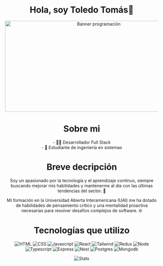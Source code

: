<div align="center">
<h1 align="center">
    Hola, soy Toledo Tomás👋
</h1>
<img align="center" width="600px" height="300px" src="https://kinsta.com/es/wp-content/uploads/sites/8/2021/12/back-end-developer.png" alt="Banner programación">
<br>
<h1>
    Sobre mi
</h1>
- 👨‍💻 Desarrollador Full Stack
<br>
- 📖 Estudiante de ingeniería en sistemas
<br>
<h1>
Breve decripción
</h1>
<p>Soy un apasionado por la tecnología y el aprendizaje continuo, siempre buscando mejorar mis habilidades y mantenerme al día con las últimas tendencias del sector. 🚀</p>
<p>Mi formación en la Universidad Abierta Interamericana (UAI) me ha dotado de habilidades de pensamiento crítico y una mentalidad proactiva necesarias para resolver desafíos complejos de software. 🌐</p>
<h1>Tecnologías que utilizo</h1>
<p>
    <img alt="HTML" src="https://img.shields.io/badge/html5-%23E34F26.svg?style=for-the-badge&logo=html5&logoColor=white" />
    <img alt="CSS" src="https://img.shields.io/badge/css3-%231572B6.svg?style=for-the-badge&logo=css3&logoColor=white" />
    <img alt="Javascript" src="https://img.shields.io/badge/javascript-%23323330.svg?style=for-the-badge&logo=javascript&logoColor=%23F7DF1E" />
    <img alt="React" src="https://img.shields.io/badge/react-%2320232a.svg?style=for-the-badge&logo=react&logoColor=%2361DAFB" />
    <img alt="Tailwind" src="https://img.shields.io/badge/tailwindcss-%2338B2AC.svg?style=for-the-badge&logo=tailwind-css&logoColor=white" />
    <img alt="Redux" src="https://img.shields.io/badge/redux-%23593d88.svg?style=for-the-badge&logo=redux&logoColor=white" />
    <img alt="Node" src="https://img.shields.io/badge/node.js-6DA55F?style=for-the-badge&logo=node.js&logoColor=white" />
    <img alt="Typescript" src="https://img.shields.io/badge/typescript-%23007ACC.svg?style=for-the-badge&logo=typescript&logoColor=white" />
    <img alt="Express" src="https://img.shields.io/badge/express.js-%23404d59.svg?style=for-the-badge&logo=express&logoColor=%2361DAFB" />
    <img alt="Nest" src="https://img.shields.io/badge/nestjs-%23E0234E.svg?style=for-the-badge&logo=nestjs&logoColor=white" />
    <img alt="Postgres" src="https://img.shields.io/badge/postgres-%23316192.svg?style=for-the-badge&logo=postgresql&logoColor=white" />
    <img alt="Mongodb" src="https://img.shields.io/badge/MongoDB-%234ea94b.svg?style=for-the-badge&logo=mongodb&logoColor=white" />
</p>
    <img alt="Stats" src="https://github-readme-stats.vercel.app/api/top-langs/?username=ToledoTomas&layout=compact&theme=dark&hide_border=true&locale=es" />
</div>

